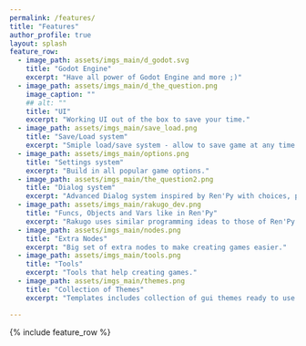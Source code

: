 ```yaml
---
permalink: /features/
title: "Features"
author_profile: true
layout: splash
feature_row:
  - image_path: assets/imgs_main/d_godot.svg
    title: "Godot Engine"
    excerpt: "Have all power of Godot Engine and more ;)"
  - image_path: assets/imgs_main/d_the_question.png
    image_caption: ""
    ## alt: ""
    title: "UI"
    excerpt: "Working UI out of the box to save your time."
  - image_path: assets/imgs_main/save_load.png
    title: "Save/Load system"
    excerpt: "Smiple load/save system - allow to save game at any time."
  - image_path: assets/imgs_main/options.png
    title: "Settings system"
    excerpt: "Build in all popular game options."
  - image_path: assets/imgs_main/the_question2.png
    title: "Dialog system"
    excerpt: "Advanced Dialog system inspired by Ren'Py with choices, player input and more."
  - image_path: assets/imgs_main/rakugo_dev.png
    title: "Funcs, Objects and Vars like in Ren'Py"
    excerpt: "Rakugo uses similar programming ideas to those of Ren'Py."
  - image_path: assets/imgs_main/nodes.png
    title: "Extra Nodes"
    excerpt: "Big set of extra nodes to make creating games easier."
  - image_path: assets/imgs_main/tools.png
    title: "Tools"
    excerpt: "Tools that help creating games."
  - image_path: assets/imgs_main/themes.png
    title: "Collection of Themes"
    excerpt: "Templates includes collection of gui themes ready to use in your game."

---
```


{% include feature_row %}
